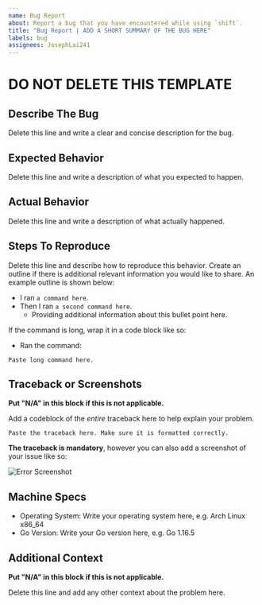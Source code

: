 ```yaml
---
name: Bug Report
about: Report a bug that you have encountered while using `shift`.
title: "Bug Report | ADD A SHORT SUMMARY OF THE BUG HERE"
labels: bug
assignees: JosephLai241
---
```


# **DO NOT DELETE THIS TEMPLATE**

## Describe The Bug

Delete this line and write a clear and concise description for the bug.

## Expected Behavior

Delete this line and write a description of what you expected to happen.

## Actual Behavior

Delete this line and write a description of what actually happened.

## Steps To Reproduce

Delete this line and describe how to reproduce this behavior. Create an outline if there is additional relevant information you would like to share. An example outline is shown below:

* I ran `a command here`.
* Then I ran `a second command here`.
    + Providing additional information about this bullet point here.

If the command is long, wrap it in a code block like so:

* Ran the command:

```
Paste long command here.
```

## Traceback or Screenshots

**Put "N/A" in this block if this is not applicable.**

Add a codeblock of the *entire* traceback here to help explain your problem.

```
Paste the traceback here. Make sure it is formatted correctly.
```

**The traceback is mandatory**, however you can also add a screenshot of your issue like so:

![Error Screenshot](PASTE_URL_TO_IMAGE_HERE)

## Machine Specs

* Operating System: Write your operating system here, e.g. Arch Linux x86_64
* Go Version: Write your Go version here, e.g. Go 1.16.5

## Additional Context

**Put "N/A" in this block if this is not applicable.**

Delete this line and add any other context about the problem here. 
